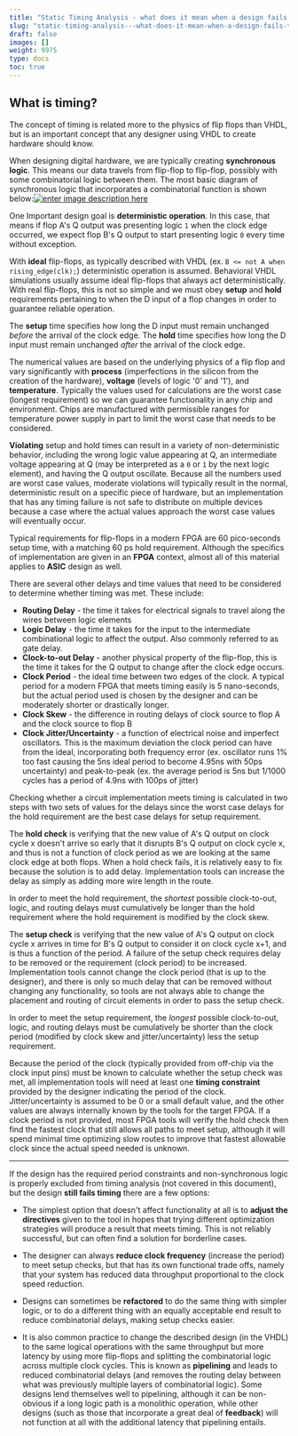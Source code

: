 ```yaml
---
title: "Static Timing Analysis - what does it mean when a design fails timing?"
slug: "static-timing-analysis---what-does-it-mean-when-a-design-fails-timing"
draft: false
images: []
weight: 9975
type: docs
toc: true
---
```


## What is timing?
The concept of timing is related more to the physics of flip flops than VHDL, but is an important concept that any designer using VHDL to create hardware should know.

When designing digital hardware, we are typically creating **synchronous logic**. This means our data travels from flip-flop to flip-flop, possibly with some combinatorial logic between them. The most basic diagram of synchronous logic that incorporates a combinatorial function is shown below:[![enter image description here][1]][1]

One Important design goal is **deterministic operation**. In this case, that means if flop A's Q output was presenting logic `1` when the clock edge occurred, we expect flop B's Q output to start presenting logic `0` every time without exception.

With **ideal** flip-flops, as typically described with VHDL (ex. `B <= not A when rising_edge(clk);`) deterministic operation is assumed. Behavioral VHDL simulations usually assume ideal flip-flops that always act deterministically. With real flip-flops, this is not so simple and we must obey **setup** and **hold** requirements pertaining to when the D input of a flop changes in order to guarantee reliable operation.

The **setup** time specifies how long the D input must remain unchanged *before* the arrival of the clock edge.
The **hold** time specifies how long the D input must remain unchanged *after* the arrival of the clock edge.

The numerical values are based on the underlying physics of a flip flop and vary significantly with **process** (imperfections in the silicon from the creation of the hardware), **voltage** (levels of logic '0' and '1'), and **temperature**. Typically the values used for calculations are the worst case (longest requirement) so we can guarantee functionality in any chip and environment. Chips are manufactured with permissible ranges for temperature power supply in part to limit the worst case that needs to be considered.

**Violating** setup and hold times can result in a variety of non-deterministic behavior, including the wrong logic value appearing at Q, an intermediate voltage appearing at Q (may be interpreted as a `0` or `1` by the next logic element), and having the Q output oscillate. Because all the numbers used are worst case values, moderate violations will typically result in the normal, deterministic result on a specific piece of hardware, but an implementation that has any timing failure is not safe to distribute on multiple devices because a case where the actual values approach the worst case values will eventually occur.

Typical requirements for flip-flops in a modern FPGA are 60 pico-seconds setup time, with a matching 60 ps hold requirement. Although the specifics of implementation are given in an **FPGA** context, almost all of this material applies to **ASIC** design as well.

There are several other delays and time values that need to be considered to determine whether timing was met. These include:

- **Routing Delay** - the time it takes for electrical signals to travel along the wires between logic elements
- **Logic Delay** - the time it takes for the input to the intermediate combinational logic to affect the output. Also commonly referred to as gate delay.
- **Clock-to-out Delay** - another physical property of the flip-flop, this is the time it takes for the Q output to change after the clock edge occurs.
- **Clock Period** - the ideal time between two edges of the clock. A typical period for a modern FPGA that meets timing easily is 5 nano-seconds, but the actual period used is chosen by the designer and can be moderately shorter or drastically longer.
- **Clock Skew** - the difference in routing delays of clock source to flop A and the clock source to flop B
- **Clock Jitter/Uncertainty** - a function of electrical noise and imperfect oscillators. This is the maximum deviation the clock period can have from the ideal, incorporating both frequency error (ex. oscillator runs 1% too fast causing the 5ns ideal period to become 4.95ns with 50ps uncertainty) and peak-to-peak (ex. the average period is 5ns but 1/1000 cycles has a period of 4.9ns with 100ps of jitter)

Checking whether a circuit implementation meets timing is calculated in two steps with two sets of values for the delays since the worst case delays for the hold requirement are the best case delays for setup requirement.

The **hold check** is verifying that the new value of A's Q output on clock cycle x doesn't arrive so early that it disrupts B's Q output on clock cycle x, and thus is not a function of clock period as we are looking at the same clock edge at both flops.
When a hold check fails, it is relatively easy to fix because the solution is to add delay. Implementation tools can increase the delay as simply as adding more wire length in the route.

In order to meet the hold requirement, the *shortest* possible clock-to-out, logic, and routing delays must cumulatively be longer than the hold requirement where the hold requirement is modified by the clock skew.

The **setup check** is verifying that the new value of A's Q output on clock cycle x arrives in time for B's Q output to consider it on clock cycle x+1, and is thus a function of the period. A failure of the setup check requires delay to be removed or the requirement (clock period) to be increased. Implementation tools cannot change the clock period (that is up to the designer), and there is only so much delay that can be removed without changing any functionality, so tools are not always able to change the placement and routing of circuit elements in order to pass the setup check.

In order to meet the setup requirement, the *longest* possible clock-to-out, logic, and routing delays must be cumulatively be shorter than the clock period (modified by clock skew and jitter/uncertainty) less the setup requirement.

Because the period of the clock (typically provided from off-chip via the clock input pins) must be known to calculate whether the setup check was met, all implementation tools will need at least one **timing constraint** provided by the designer indicating the period of the clock. Jitter/uncertainty is assumed to be 0 or a small default value, and the other values are always internally known by the tools for the target FPGA. If a clock period is not provided, most FPGA tools will verify the hold check then find the fastest clock that still allows all paths to meet setup, although it will spend minimal time optimizing slow routes to improve that fastest allowable clock since the actual speed needed is unknown.


----------


If the design has the required period constraints and non-synchronous logic is properly excluded from timing analysis (not covered in this document), but the design **still fails timing** there are a few options:

- The simplest option that doesn't affect functionality at all is to **adjust the directives** given to the tool in hopes that trying different optimization strategies will produce a result that meets timing. This is not reliably successful, but can often find a solution for borderline cases.

- The designer can always **reduce clock frequency** (increase the period) to meet  setup checks, but that has its own functional trade offs, namely that your system has reduced data throughput proportional to the clock speed reduction. 

- Designs can sometimes be **refactored** to do the same thing with simpler logic, or to do a different thing with an equally acceptable end result to reduce combinatorial delays, making setup checks easier.

- It is also common practice to change the described design (in the VHDL) to the same logical operations with the same throughput but more latency by using more flip-flops and splitting the combinatorial logic across multiple clock cycles. This is known as **pipelining** and leads to reduced combinatorial delays (and removes the routing delay between what was previously multiple layers of combinatorial logic). Some designs lend themselves well to pipelining, although it can be non-obvious if a long logic path is a monolithic operation, while other designs (such as those that incorporate a great deal of **feedback**) will not function at all with the additional latency that pipelining entails.


  [1]: http://i.stack.imgur.com/EzbBH.png

